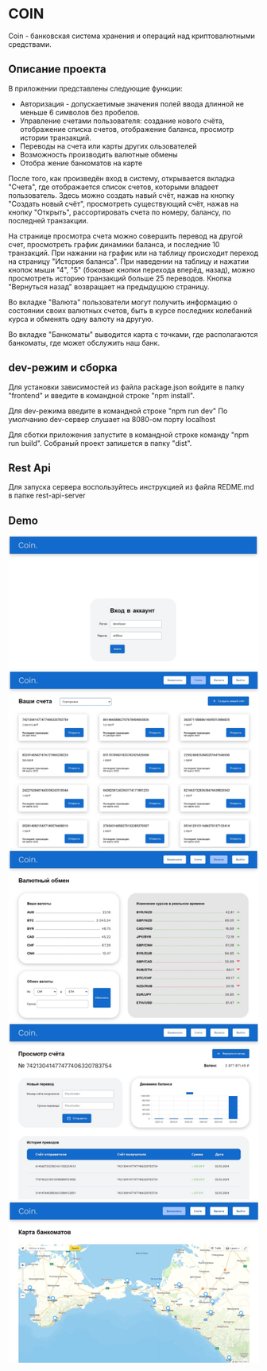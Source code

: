 # COIN
Coin - банковская система хранения и операций над криптовалютными средствами.

## Описание проекта
В приложении представлены следующие функции:
<ul>
  <li>Авторизация - допускаетимые значения полей ввода длинной не меньше 6 символов без пробелов.</li>
  <li>Управление счетами пользователя: создание нового счёта, отображение списка счетов, отображение баланса, просмотр истории транзакций.</li>
  <li>Переводы на счета или карты других ользователей</li>
  <li>Возможность производить валютные обмены</li>
  <li>Отобра  жение банкоматов на карте</li>
</ul>
<p>После того, как произведён вход в систему, открывается вкладка "Счета", где отображается список счетов, которыми владеет пользователь. Здесь можно создать навый счёт, нажав на кнопку "Создать новый счёт", просмотреть существующий счёт, нажав на кнопку "Открыть", рассортировать счета по номеру, балансу, по последней транзакции.</p>
<p>На странице просмотра счета можно совершить перевод на другой счет, просмотреть график динамики баланса, и последние 10 транзакций. При нажании на график или на таблицу происходит переход на страницу "История баланса". При наведении на таблицу и нажатии кнопок мыши "4", "5" (боковые кнопки перехода вперёд, назад), можно просмотреть историю транзакций больше 25 переводов. Кнопка "Вернуться назад" возвращает на предыдущюю страницу.</p>
<p>Во вкладке "Валюта" пользователи могут получить информацию о состоянии своих валютных счетов, быть в курсе последних колебаний курса и обменять одну валюту на другую.</p>
<p>Во вкладке "Банкоматы" выводится карта с точками, где располагаются банкоматы, где может обслужить наш банк.</p>

## dev-режим и сборка
Для установки зависимостей из файла package.json войдите в папку "frontend" и введите в командной строке "npm install".

Для dev-режима введите в командной строке "npm run dev"
По умолчанию dev-сервер слушает на 8080-ом порту localhost

Для сботки приложения запустите в командной строке команду "npm run build".
Собраный проект запишется в папку "dist".

## Rest Api
Для запуска сервера воспользуйтесь инструкцией из файла REDME.md в папке rest-api-server

## Demo

<img src="/img_demo/enter.jpg">
<img src="/img_demo/Checks.jpg">
<img src="/img_demo/valuts.jpg">
<img src="/img_demo/viewing.jpg">
<img src="/img_demo/map.jpg">
